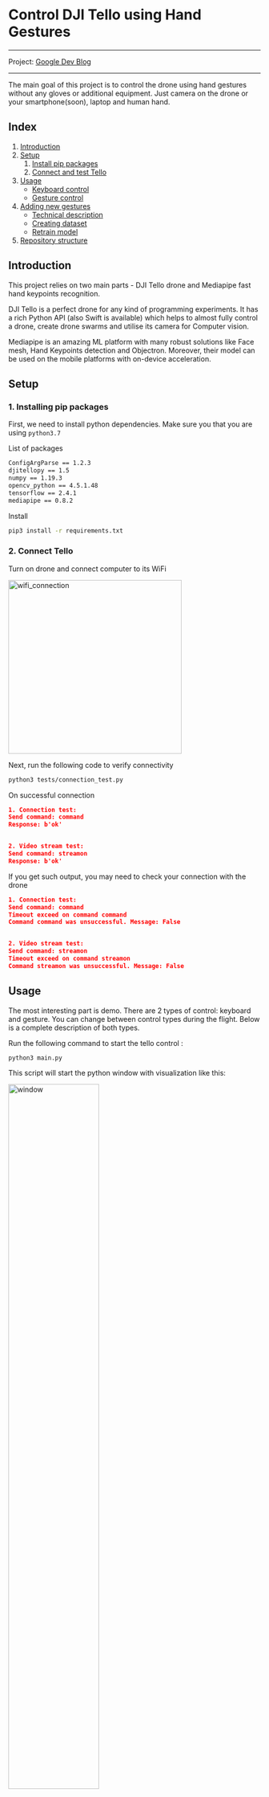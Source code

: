 # Control DJI Tello using Hand Gestures
-------

Project: [Google Dev Blog](https://developers.googleblog.com/2021/09/drone-control-via-gestures-using-mediapipe-hands.html)

-------
The main goal of this project is to control the drone using hand gestures without any gloves or additional equipment.
Just camera on the drone or your smartphone(soon), laptop and human hand.<br>

## Index
1. [Introduction](#Introduction)
2. [Setup](#Setup)
    1. [Install pip packages](#1.-Installing-pip-packages)
    2. [Connect and test Tello](#2.-Connect-Tello)
3. [Usage](#Usage)
    * [Keyboard control](##Keyboard-control)
    * [Gesture control](#Gesture-control)
4. [Adding new gestures](#Adding-new-gestures)
    * [Technical description](#Technical-details-of-gesture-detector)
    * [Creating dataset](#Creating-dataset-with-new-gestures)
    * [Retrain model](#Notebook-for-retraining-model)
5. [Repository structure](#Repository-structure)

## Introduction
This project relies on two main parts - DJI Tello drone and Mediapipe fast hand keypoints recognition.

DJI Tello is a perfect drone for any kind of programming experiments. It has a rich Python API (also Swift is available) which helps to almost fully control a drone, create drone swarms and utilise its camera for Computer vision.

Mediapipe is an amazing ML platform with many robust solutions like Face mesh, Hand Keypoints detection and Objectron. Moreover, their model can be used on the mobile platforms with on-device acceleration.

## Setup
### 1. Installing pip packages
First, we need to install python dependencies. Make sure you that you are using `python3.7`

List of packages
```sh
ConfigArgParse == 1.2.3
djitellopy == 1.5
numpy == 1.19.3
opencv_python == 4.5.1.48
tensorflow == 2.4.1
mediapipe == 0.8.2
```

Install
```sh
pip3 install -r requirements.txt
```
### 2. Connect Tello
Turn on drone and connect computer to its WiFi

<img width="346" alt="wifi_connection" src="https://user-images.githubusercontent.com/13486777/110932822-a7b30f00-8334-11eb-9759-864c3dce652d.png">


Next, run the following code to verify connectivity

```sh
python3 tests/connection_test.py
```

On successful connection

```json
1. Connection test:
Send command: command
Response: b'ok'


2. Video stream test:
Send command: streamon
Response: b'ok'
```

If you get such output, you may need to check your connection with the drone

```json
1. Connection test:
Send command: command
Timeout exceed on command command
Command command was unsuccessful. Message: False


2. Video stream test:
Send command: streamon
Timeout exceed on command streamon
Command streamon was unsuccessful. Message: False
```

## Usage
The most interesting part is demo. There are 2 types of control: keyboard and gesture. You can change between control types during the flight. Below is a complete description of both types.

Run the following command to start the tello control :

```sh
python3 main.py
```

This script will start the python window with visualization like this:

<img width="60%" alt="window" src="https://user-images.githubusercontent.com/13486777/111294470-09d08480-8653-11eb-895d-a8ca9f6a288d.png">


### Keyboard control
To control the drone with your keyboard at any time - press the `k` key.

The following is a list of keys and action description -

* `k` -> Toggle Keyboard controls
* `g` -> Toggle Gesture controls
* `Space` -> Take off drone(if landed) **OR** Land drone(if in flight)
* `w` -> Move forward
* `s` -> Move back
* `a` -> Move left
* `d` -> Move right
* `e` -> Rotate clockwise
* `q` -> Rotate counter-clockwise
* `r` -> Move up
* `f` -> Move down
* `Esc` -> End program and land the drone 


### Gesture control 

By pressing `g` you activate gesture control mode. Here is a full list of gestures that are available now.

<img alt="gestures_list" width="80%" src="https://user-images.githubusercontent.com/13486777/110933057-f1035e80-8334-11eb-8458-988af973804e.JPG">

## Adding new gestures
Hand recognition detector can add and change training data to retrain the model on the own gestures. But before this,
there are technical details of the detector to understand how it works and how it can be improved
### Technical details of gesture detector
Mediapipe Hand keypoints recognition is returning 3D coordinated of 20 hand landmarks. For our
model we will use only 2D coordinates.

<img alt="gestures_list" width="80%" src="https://user-images.githubusercontent.com/13486777/110933339-49d2f700-8335-11eb-9588-5f68a2677ff0.png">


Then, these points are preprocessed for training the model in the following way.

<img alt="preprocessing" width="80%" src="https://user-images.githubusercontent.com/13486777/111294503-11902900-8653-11eb-9856-a50fe96e750e.png">


After that, we can use data to train our model. Keypoint classifier is a simple Neural network with such 
structure

<img alt="model_structure" width="80%" src="https://user-images.githubusercontent.com/13486777/112172879-c0a5a500-8bfd-11eb-85b3-34ccfa256ec3.jpg">



_check [here](#Grid-Search) to understand how the architecture was selected_
### Creating dataset with new gestures
First, pull datasets from Git LFS. [Here](https://github.com/git-lfs/git-lfs/wiki/Installation) is the instruction of how 
to install LFS. Then, run the command to pull default csv files
```sh
git lfs install
git lfs pull
```

After that, run `main.py` and press "n" to enter the mode to save key points
(displayed as **MODE:Logging Key Point**）

<img width="60%" alt="writing_mode" src="https://user-images.githubusercontent.com/13486777/111301228-a185a100-865a-11eb-8a3c-fa4d9ee96d6a.png">


If you press "0" to "9", the key points will be added to [model/keypoint_classifier/keypoint.csv](model/keypoint_classifier/keypoint.csv) as shown below.<br>
1st column: Pressed number (class ID), 2nd and subsequent columns: Keypoint coordinates

<img width="90%" alt="keypoints_table" src="https://user-images.githubusercontent.com/13486777/111295338-ec4fea80-8653-11eb-9bb3-4d27b519a14f.png">

In the initial state, 7 types of learning data are included as was shown [here](#Gesture-control). If necessary, add 3 or later, or delete the existing data of csv to prepare the training data.
### Notebook for retraining model
[![Open In Colab](https://colab.research.google.com/assets/colab-badge.svg)](https://colab.research.google.com/github/kinivi/tello-gesture-control/blob/main/Keypoint_model_training.ipynb)

Open [Keypoint_model_training.ipynb](Keypoint_model_training.ipynb) in Jupyter Notebook or Google Colab.
Change the number of training data classes,the value of **NUM_CLASSES = 3**, and path to the dataset. Then, execute all cells
and download `.tflite` model

<img width="60%" alt="notebook_gif" src="https://user-images.githubusercontent.com/13486777/111295516-1ef9e300-8654-11eb-9f59-6f7a85b99076.gif">


Do not forget to modify or add labels in `"model/keypoint_classifier/keypoint_classifier_label.csv"`

#### Grid Search
❗️ Important ❗️ The last part of the notebook is an experimental part of the notebook which main functionality is to test hyperparameters of the model structure. In a nutshell: grid search using TensorBoard visualization. Feel free to use it for your experiments.


<img width="70%" alt="grid_search" src="https://user-images.githubusercontent.com/13486777/111295521-228d6a00-8654-11eb-937f-a15796a3024c.png">


## Repository structure
<pre>
│  main.py
│  Keypoint_model_training.ipynb
│  config.txt
│  requirements.txt
│  
├─model
│  └─keypoint_classifier
│      │  keypoint.csv
│      │  keypoint_classifier.hdf5
│      │  keypoint_classifier.py
│      │  keypoint_classifier.tflite
│      └─ keypoint_classifier_label.csv
│ 
├─gestures
│   │  gesture_recognition.py
│   │  tello_gesture_controller.py
│   └─ tello_keyboard_controller.py
│          
├─tests
│   └─connection_test.py
│ 
└─utils
    └─cvfpscalc.py
</pre>
### app.py
Main app which controls the functionality of drone control and gesture recognition<br>
App also includes mode to collect training data for adding new gestures.<br>

### keypoint_classification.ipynb
This is a model training script for hand sign recognition.

### model/keypoint_classifier
This directory stores files related to gesture recognition.<br>

* Training data(keypoint.csv)
* Trained model(keypoint_classifier.tflite)
* Label data(keypoint_classifier_label.csv)
* Inference module(keypoint_classifier.py)

### gestures/
This directory stores files related to drone controllers and gesture modules.<br>

* Keyboard controller (tello_keyboard_controller.py)
* Gesture controller(tello_keyboard_controller.py)
* Gesture recognition module(keypoint_classifier_label.csv)

### utils/cvfpscalc.py
Module for FPS measurement.

# TODO
- [ ] Motion gesture support (LSTM)
- [ ] Web UI for mobile on-device gesture control
- [ ] Add [Holistic model](https://google.github.io/mediapipe/solutions/holistic) support

# Reference
* [MediaPipe](https://github.com/google/mediapipe)
* [MediaPipe Hand gesture recognition (by Kazuhito00)](https://github.com/Kazuhito00/hand-gesture-recognition-using-mediapipe)
* [Tello SDK python interface](https://github.com/damiafuentes/DJITelloPy)

# Author
Nikita Kiselov(https://github.com/kinivi)
 
# License 
tello-gesture-control is under [Apache-2.0 License](LICENSE).
